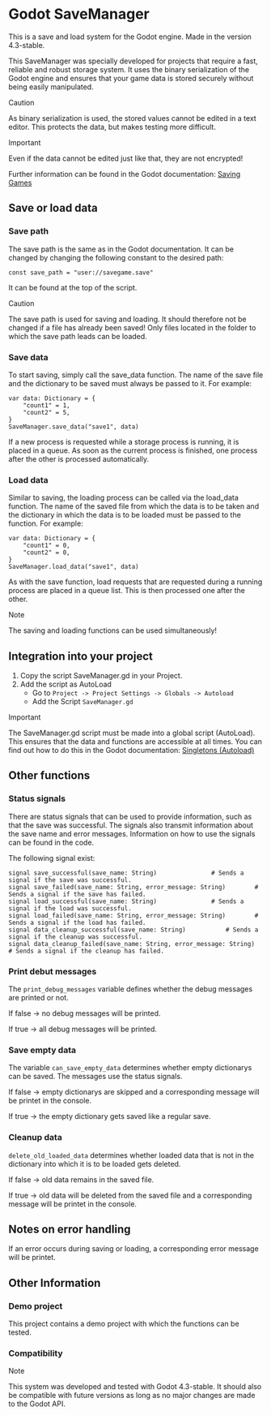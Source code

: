 # Godot SaveManager
This is a save and load system for the Godot engine.
Made in the version 4.3-stable.

This SaveManager was specially developed for projects that require a fast, reliable and robust storage system. It uses the binary serialization of the Godot engine and ensures that your game data is stored securely without being easily manipulated.

> [!CAUTION]
> As binary serialization is used, the stored values cannot be edited in a text editor. This protects the data, but makes testing more difficult.

> [!IMPORTANT]
> Even if the data cannot be edited just like that, they are not encrypted!

Further information can be found in the Godot documentation: [Saving Games](https://docs.godotengine.org/en/stable/tutorials/io/saving_games.html)

## Save or load data
### Save path
The save path is the same as in the Godot documentation. It can be changed by changing the following constant to the desired path:

`const save_path = "user://savegame.save"`

It can be found at the top of the script.

> [!CAUTION]
> The save path is used for saving and loading. It should therefore not be changed if a file has already been saved! Only files located in the folder to which the save path leads can be loaded.

### Save data
To start saving, simply call the save_data function. The name of the save file and the dictionary to be saved must always be passed to it.
For example:
```
var data: Dictionary = {
	"count1" = 1,
	"count2" = 5,
}
SaveManager.save_data("save1", data)
```

If a new process is requested while a storage process is running, it is placed in a queue. As soon as the current process is finished, one process after the other is processed automatically.

### Load data
Similar to saving, the loading process can be called via the load_data function. The name of the saved file from which the data is to be taken and the dictionary in which the data is to be loaded must be passed to the function.
For example:
```
var data: Dictionary = {
	"count1" = 0,
	"count2" = 0,
}
SaveManager.load_data("save1", data)
```

As with the save function, load requests that are requested during a running process are placed in a queue list. This is then processed one after the other.

> [!NOTE]
> The saving and loading functions can be used simultaneously!

## Integration into your project
1. Copy the script SaveManager.gd in your Project.
2. Add the script as AutoLoad
   - Go to `Project -> Project Settings -> Globals -> Autoload`
   - Add the Script `SaveManager.gd`
> [!IMPORTANT]
> The SaveManager.gd script must be made into a global script (AutoLoad). This ensures that the data and functions are accessible at all times.
> You can find out how to do this in the Godot documentation: [Singletons (Autoload)](https://docs.godotengine.org/en/stable/tutorials/scripting/singletons_autoload.html)

## Other functions
### Status signals
There are status signals that can be used to provide information, such as that the save was successful. The signals also transmit information about the save name and error messages. Information on how to use the signals can be found in the code.

The following signal exist:
```
signal save_successful(save_name: String)				# Sends a signal if the save was successful.
signal save_failed(save_name: String, error_message: String)		# Sends a signal if the save has failed.
signal load_successful(save_name: String)				# Sends a signal if the load was successful.
signal load_failed(save_name: String, error_message: String)		# Sends a signal if the load has failed.
signal data_cleanup_successful(save_name: String)			# Sends a signal if the cleanup was successful.
signal data_cleanup_failed(save_name: String, error_message: String)	# Sends a signal if the cleanup has failed.
```

### Print debut messages
The `print_debug_messages` variable defines whether the debug messages are printed or not.

If false -> no debug messages will be printed.

If true -> all debug messages will be printed.

### Save empty data
The variable `can_save_empty_data` determines whether empty dictionarys can be saved. The messages use the status signals.

If false -> empty dictionarys are skipped and a corresponding message will be printet in the console.

If true -> the empty dictionary gets saved like a regular save.

### Cleanup data
`delete_old_loaded_data` determines whether loaded data that is not in the dictionary into which it is to be loaded gets deleted.

If false -> old data remains in the saved file.

If true -> old data will be deleted from the saved file and a corresponding message will be printet in the console.

## Notes on error handling
If an error occurs during saving or loading, a corresponding error message will be printet.

## Other Information
### Demo project
This project contains a demo project with which the functions can be tested.

### Compatibility
> [!NOTE]
> This system was developed and tested with Godot 4.3-stable. It should also be compatible with future versions as long as no major changes are made to the Godot API.
